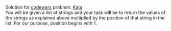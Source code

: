 Solution for <a href="http://www.codewars.com">codewars</a> problem.
<a href=https://www.codewars.com/kata/598d91785d4ce3ec4f000018>Kata</a>
<br>
You will be given a list of strings and your task will be to return the values of the strings as explained above multiplied by the position of that string in the list. For our purpose, position begins with 1.
<br>